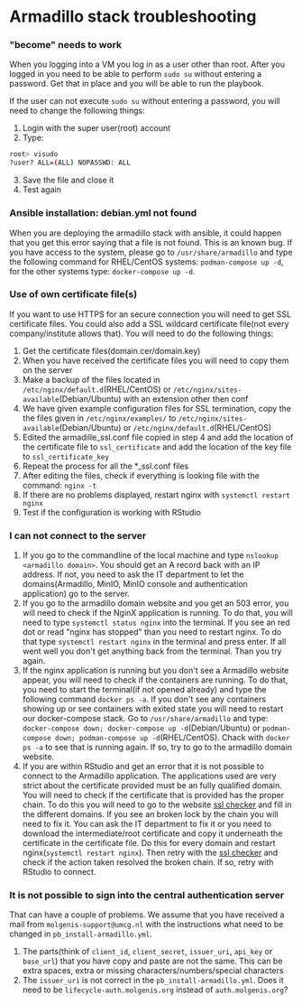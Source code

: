 # Armadillo stack troubleshooting

### "become" needs to work
When you logging into a VM you log in as a user other than root. After you logged in you need to be able to perform `sudo su` without entering a password. Get that in place and you will be able to run the playbook.

If the user can not execute `sudo su` without entering a password, you will need to change the following things:
1. Login with the super user(root) account
2. Type:
```bash
root> visudo
?user? ALL=(ALL) NOPASSWD: ALL
```
3. Save the file and close it
4. Test again

### Ansible installation: debian.yml not found
When you are deploying the armadillo stack with ansible, it could happen that you get this error saying that a file is not found. This is an known bug. If you have access to the system, please go to `/usr/share/armadillo` and type the following command for RHEL/CentOS systems: `podman-compose up -d`, for the other systems type: `docker-compose up -d`.

### Use of own certificate file(s)
If you want to use HTTPS for an secure connection you will need to get SSL certificate files. You could also add a SSL wildcard certificate file(not every company/institute allows that). You will need to do the following things:
1. Get the certificate files(domain.cer/domain.key)
2. When you have received the certificate files you will need to copy them on the server
3. Make a backup of the files located in `/etc/nginx/default.d`(RHEL/CentOS) or `/etc/nginx/sites-available`(Debian/Ubuntu) with an extension other then conf
4. We have given example configuration files for SSL termination, copy the the files given in `/etc/nginx/examples/` to `/etc/nginx/sites-available`(Debian/Ubuntu) or `/etc/nginx/default.d`(RHEL/CentOS)
5. Edited the armadille_ssl.conf file copied in step 4 and add the location of the certificate file to `ssl_certificate` and add the location of the key file to `ssl_certificate_key`
6. Repeat the process for all the *_ssl.conf files
7. After editing the files, check if everything is looking file with the command: `nginx -t`
8. If there are no problems displayed, restart nginx with `systemctl restart nginx`
9. Test if the configuration is working with RStudio

### I can not connect to the server
1. If you go to the commandline of the local machine and type `nslookup <armadillo domain>`. You should get an A record back with an IP address. If not, you need to ask the IT department to let the domains(Armadillo, MinIO, MinIO console and authentication application) go to the server.
2. If you go to the armadillo domain website and you get an 503 error, you will need to check if the NginX application is running. To do that, you will need to type `systemctl status nginx` into the terminal. If you see an red dot or read "nginx has stopped" than you need to restart nginx. To do that type `systemctl restart nginx` in the terminal and press enter. If all went well you don't get anything back from the terminal. Than you try again.
3. If the nginx application is running but you don't see a Armadillo website appear, you will need to check if the containers are running. To do that, you need to start the terminal(if not opened already) and type the following command `docker ps -a`. If you don't see any containers showing up or see containers with exited state you will need to restart our docker-compose stack. Go to `/usr/share/armadillo` and type: `docker-compose down; docker-compose up -d`(Debian/Ubuntu) or `podman-compose down; podman-compose up -d`(RHEL/CentOS). Chack with `docker ps -a` to see that is running again. If so, try to go to the armadillo domain website.
4. If you are within RStudio and get an error that it is not possible to connect to the Armadillo application. The applications used are very strict about the certificate provided must be an fully qualified domain. You will need to check if the certificate that is provided has the proper chain. To do this you will need to go to the website [ssl checker](https://www.sslshopper.com/ssl-checker.html) and fill in the different domains. If you see an broken lock by the chain you will need to fix it. You can ask the IT department to fix it or you need to download the intermediate/root certificate and copy it underneath the certificate  in the certificate file. Do this for every domain and restart nginx(`systemctl restart nginx`). Then retry with the [ssl checker](https://www.sslshopper.com/ssl-checker.html) and check if the action taken resolved the broken chain. If so, retry with RStudio to connect.

### It is not possible to sign into the central authentication server
That can have a couple of problems. We assume that you have received a mail from `molgenis-support@umcg.nl` with the instructions what need to be changed in `pb_install-armadillo.yml`.
1. The parts(think of `client_id`, `client_secret`, `issuer_uri`, `api_key` or `base_url`) that you have copy and paste are not the same. This can be extra spaces, extra or missing characters/numbers/special characters
2. The `issuer_uri` is not correct in the `pb_install-armadillo.yml`. Does it need to be `lifecycle-auth.molgenis.org` instead of `auth.molgenis.org`?

